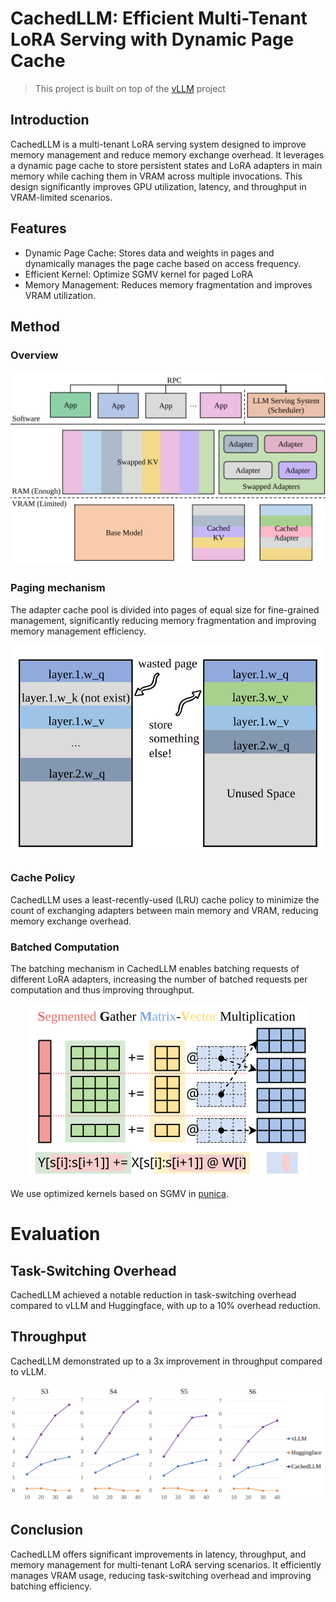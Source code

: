 # CachedLLM: Efficient Multi-Tenant LoRA Serving with Dynamic Page Cache

> This project is built on top of the [vLLM](https://github.com/vllm-project/vllm) project

## Introduction

CachedLLM is a multi-tenant LoRA serving system designed to improve memory management and reduce memory exchange overhead. It leverages a dynamic page cache to store persistent states and LoRA adapters in main memory while caching them in VRAM across multiple invocations. This design significantly improves GPU utilization, latency, and throughput in VRAM-limited scenarios.

## Features

- Dynamic Page Cache: Stores data and weights in pages and dynamically manages the page cache based on access frequency.
- Efficient Kernel: Optimize SGMV kernel for paged LoRA
- Memory Management: Reduces memory fragmentation and improves VRAM utilization.

## Method
### Overview

<div align=center><img src="figures/overview.svg"></div>

### Paging mechanism

The adapter cache pool is divided into pages of equal size for fine-grained management, significantly reducing memory fragmentation and improving memory management efficiency.

<div align=center><img src="figures/paging.svg"></div>

### Cache Policy

CachedLLM uses a least-recently-used (LRU) cache policy to minimize the count of exchanging adapters between main memory and VRAM, reducing memory exchange overhead.

### Batched Computation

The batching mechanism in CachedLLM enables batching requests of different LoRA adapters, increasing the number of batched requests per computation and thus improving throughput.

<div align=center><img src="figures/sgmv-semantics.svg"></div>

We use optimized kernels based on SGMV in [punica](https://github.com/punica-ai/punica).

# Evaluation

## Task-Switching Overhead

CachedLLM achieved a notable reduction in task-switching overhead compared to vLLM and Huggingface, with up to a 10% overhead reduction.

## Throughput

CachedLLM demonstrated up to a 3x improvement in throughput compared to vLLM.

<div align=center><img src="figures/data.svg"></div>

## Conclusion

CachedLLM offers significant improvements in latency, throughput, and memory management for multi-tenant LoRA serving scenarios. It efficiently manages VRAM usage, reducing task-switching overhead and improving batching efficiency.